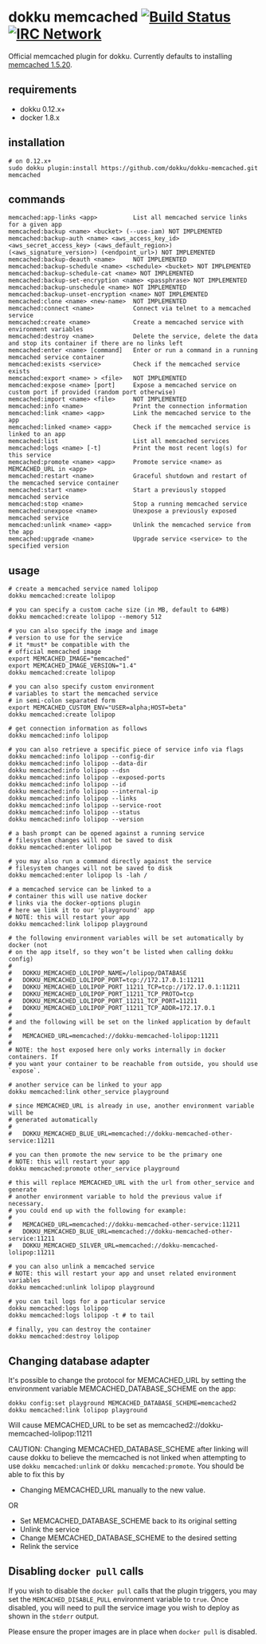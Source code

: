 # dokku memcached [![Build Status](https://img.shields.io/travis/dokku/dokku-memcached.svg?branch=master "Build Status")](https://travis-ci.org/dokku/dokku-memcached) [![IRC Network](https://img.shields.io/badge/irc-freenode-blue.svg "IRC Freenode")](https://webchat.freenode.net/?channels=dokku)

Official memcached plugin for dokku. Currently defaults to installing [memcached 1.5.20](https://hub.docker.com/_/memcached/).

## requirements

- dokku 0.12.x+
- docker 1.8.x

## installation

```shell
# on 0.12.x+
sudo dokku plugin:install https://github.com/dokku/dokku-memcached.git memcached
```

## commands

```
memcached:app-links <app>          List all memcached service links for a given app
memcached:backup <name> <bucket> (--use-iam) NOT IMPLEMENTED
memcached:backup-auth <name> <aws_access_key_id> <aws_secret_access_key> (<aws_default_region>) (<aws_signature_version>) (<endpoint_url>) NOT IMPLEMENTED
memcached:backup-deauth <name>     NOT IMPLEMENTED
memcached:backup-schedule <name> <schedule> <bucket> NOT IMPLEMENTED
memcached:backup-schedule-cat <name> NOT IMPLEMENTED
memcached:backup-set-encryption <name> <passphrase> NOT IMPLEMENTED
memcached:backup-unschedule <name> NOT IMPLEMENTED
memcached:backup-unset-encryption <name> NOT IMPLEMENTED
memcached:clone <name> <new-name>  NOT IMPLEMENTED
memcached:connect <name>           Connect via telnet to a memcached service
memcached:create <name>            Create a memcached service with environment variables
memcached:destroy <name>           Delete the service, delete the data and stop its container if there are no links left
memcached:enter <name> [command]   Enter or run a command in a running memcached service container
memcached:exists <service>         Check if the memcached service exists
memcached:export <name> > <file>   NOT IMPLEMENTED
memcached:expose <name> [port]     Expose a memcached service on custom port if provided (random port otherwise)
memcached:import <name> <file>     NOT IMPLEMENTED
memcached:info <name>              Print the connection information
memcached:link <name> <app>        Link the memcached service to the app
memcached:linked <name> <app>      Check if the memcached service is linked to an app
memcached:list                     List all memcached services
memcached:logs <name> [-t]         Print the most recent log(s) for this service
memcached:promote <name> <app>     Promote service <name> as MEMCACHED_URL in <app>
memcached:restart <name>           Graceful shutdown and restart of the memcached service container
memcached:start <name>             Start a previously stopped memcached service
memcached:stop <name>              Stop a running memcached service
memcached:unexpose <name>          Unexpose a previously exposed memcached service
memcached:unlink <name> <app>      Unlink the memcached service from the app
memcached:upgrade <name>           Upgrade service <service> to the specified version
```

## usage

```shell
# create a memcached service named lolipop
dokku memcached:create lolipop

# you can specify a custom cache size (in MB, default to 64MB)
dokku memcached:create lolipop --memory 512

# you can also specify the image and image
# version to use for the service
# it *must* be compatible with the
# official memcached image
export MEMCACHED_IMAGE="memcached"
export MEMCACHED_IMAGE_VERSION="1.4"
dokku memcached:create lolipop

# you can also specify custom environment
# variables to start the memcached service
# in semi-colon separated form
export MEMCACHED_CUSTOM_ENV="USER=alpha;HOST=beta"
dokku memcached:create lolipop

# get connection information as follows
dokku memcached:info lolipop

# you can also retrieve a specific piece of service info via flags
dokku memcached:info lolipop --config-dir
dokku memcached:info lolipop --data-dir
dokku memcached:info lolipop --dsn
dokku memcached:info lolipop --exposed-ports
dokku memcached:info lolipop --id
dokku memcached:info lolipop --internal-ip
dokku memcached:info lolipop --links
dokku memcached:info lolipop --service-root
dokku memcached:info lolipop --status
dokku memcached:info lolipop --version

# a bash prompt can be opened against a running service
# filesystem changes will not be saved to disk
dokku memcached:enter lolipop

# you may also run a command directly against the service
# filesystem changes will not be saved to disk
dokku memcached:enter lolipop ls -lah /

# a memcached service can be linked to a
# container this will use native docker
# links via the docker-options plugin
# here we link it to our 'playground' app
# NOTE: this will restart your app
dokku memcached:link lolipop playground

# the following environment variables will be set automatically by docker (not
# on the app itself, so they won’t be listed when calling dokku config)
#
#   DOKKU_MEMCACHED_LOLIPOP_NAME=/lolipop/DATABASE
#   DOKKU_MEMCACHED_LOLIPOP_PORT=tcp://172.17.0.1:11211
#   DOKKU_MEMCACHED_LOLIPOP_PORT_11211_TCP=tcp://172.17.0.1:11211
#   DOKKU_MEMCACHED_LOLIPOP_PORT_11211_TCP_PROTO=tcp
#   DOKKU_MEMCACHED_LOLIPOP_PORT_11211_TCP_PORT=11211
#   DOKKU_MEMCACHED_LOLIPOP_PORT_11211_TCP_ADDR=172.17.0.1
#
# and the following will be set on the linked application by default
#
#   MEMCACHED_URL=memcached://dokku-memcached-lolipop:11211
#
# NOTE: the host exposed here only works internally in docker containers. If
# you want your container to be reachable from outside, you should use `expose`.

# another service can be linked to your app
dokku memcached:link other_service playground

# since MEMCACHED_URL is already in use, another environment variable will be
# generated automatically
#
#   DOKKU_MEMCACHED_BLUE_URL=memcached://dokku-memcached-other-service:11211

# you can then promote the new service to be the primary one
# NOTE: this will restart your app
dokku memcached:promote other_service playground

# this will replace MEMCACHED_URL with the url from other_service and generate
# another environment variable to hold the previous value if necessary.
# you could end up with the following for example:
#
#   MEMCACHED_URL=memcached://dokku-memcached-other-service:11211
#   DOKKU_MEMCACHED_BLUE_URL=memcached://dokku-memcached-other-service:11211
#   DOKKU_MEMCACHED_SILVER_URL=memcached://dokku-memcached-lolipop:11211

# you can also unlink a memcached service
# NOTE: this will restart your app and unset related environment variables
dokku memcached:unlink lolipop playground

# you can tail logs for a particular service
dokku memcached:logs lolipop
dokku memcached:logs lolipop -t # to tail

# finally, you can destroy the container
dokku memcached:destroy lolipop
```

## Changing database adapter

It's possible to change the protocol for MEMCACHED_URL by setting
the environment variable MEMCACHED_DATABASE_SCHEME on the app:

```
dokku config:set playground MEMCACHED_DATABASE_SCHEME=memcached2
dokku memcached:link lolipop playground
```

Will cause MEMCACHED_URL to be set as
memcached2://dokku-memcached-lolipop:11211

CAUTION: Changing MEMCACHED_DATABASE_SCHEME after linking will cause dokku to
believe the memcached is not linked when attempting to use `dokku memcached:unlink`
or `dokku memcached:promote`.
You should be able to fix this by

- Changing MEMCACHED_URL manually to the new value.

OR

- Set MEMCACHED_DATABASE_SCHEME back to its original setting
- Unlink the service
- Change MEMCACHED_DATABASE_SCHEME to the desired setting
- Relink the service

## Disabling `docker pull` calls

If you wish to disable the `docker pull` calls that the plugin triggers, you may set the `MEMCACHED_DISABLE_PULL` environment variable to `true`. Once disabled, you will need to pull the service image you wish to deploy as shown in the `stderr` output.

Please ensure the proper images are in place when `docker pull` is disabled.
